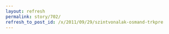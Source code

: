 ```yaml
---
layout: refresh
permalink: story/702/
refresh_to_post_id: /x/2011/09/29/szintvonalak-osmand-trkpre
---
```


